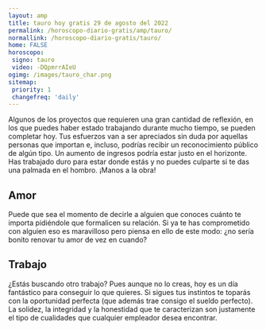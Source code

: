 ```yaml
---
layout: amp
title: tauro hoy gratis 29 de agosto del 2022 
permalink: /horoscopo-diario-gratis/amp/tauro/
normallink: /horoscopo-diario-gratis/tauro/
home: FALSE
horoscopo:
 signo: tauro
 video: -DQpmrrAIeU
ogimg: /images/tauro_char.png
sitemap:
 priority: 1
 changefreq: 'daily'
---
```



Algunos de los proyectos que requieren una gran cantidad de reflexión, en los que puedes haber estado trabajando durante mucho tiempo, se pueden completar hoy. Tus esfuerzos van a ser apreciados sin duda por aquellas personas que importan e, incluso, podrías recibir un reconocimiento público de algún tipo. Un aumento de ingresos podría estar justo en el horizonte. Has trabajado duro para estar donde estás y no puedes culparte si te das una palmada en el hombro. ¡Manos a la obra!

## Amor

Puede que sea el momento de decirle a alguien que conoces cuánto te importa pidiéndole que formalicen su relación. Si ya te has comprometido con alguien eso es maravilloso pero piensa en ello de este modo: ¿no sería bonito renovar tu amor de vez en cuando?

## Trabajo

¿Estás buscando otro trabajo? Pues aunque no lo creas, hoy es un día fantástico para conseguir lo que quieres. Si sigues tus instintos te toparás con la oportunidad perfecta (que además trae consigo el sueldo perfecto). La solidez, la integridad y la honestidad que te caracterizan son justamente el tipo de cualidades que cualquier empleador desea encontrar.